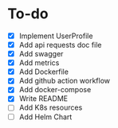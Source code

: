 # To-do

- [x] Implement UserProfile
- [x] Add api requests doc file
- [x] Add swagger
- [x] Add metrics
- [x] Add Dockerfile
- [x] Add github action workflow
- [x] Add docker-compose
- [x] Write README
- [ ] Add K8s resources
- [ ] Add Helm Chart
